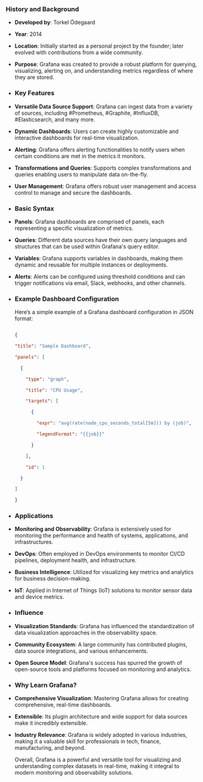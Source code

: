 ### **History and Background**
- **Developed by**: Torkel Ödegaard
- **Year**: 2014
- **Location**: Initially started as a personal project by the founder; later evolved with contributions from a wide community.
- **Purpose**: Grafana was created to provide a robust platform for querying, visualizing, alerting on, and understanding metrics regardless of where they are stored.
- ### **Key Features**
- **Versatile Data Source Support**: Grafana can ingest data from a variety of sources, including #Prometheus, #Graphite, #InfluxDB, #Elasticsearch, and many more.
- **Dynamic Dashboards**: Users can create highly customizable and interactive dashboards for real-time visualization.
- **Alerting**: Grafana offers alerting functionalities to notify users when certain conditions are met in the metrics it monitors.
- **Transformations and Queries**: Supports complex transformations and queries enabling users to manipulate data on-the-fly.
- **User Management**: Grafana offers robust user management and access control to manage and secure the dashboards.
- ### **Basic Syntax**
- **Panels**: Grafana dashboards are comprised of panels, each representing a specific visualization of metrics.
- **Queries**: Different data sources have their own query languages and structures that can be used within Grafana's query editor.
- **Variables**: Grafana supports variables in dashboards, making them dynamic and reusable for multiple instances or deployments.
- **Alerts**: Alerts can be configured using threshold conditions and can trigger notifications via email, Slack, webhooks, and other channels.
- ### **Example Dashboard Configuration**
  
  Here’s a simple example of a Grafana dashboard configuration in JSON format:
  
  ```json
  
  {
  
  "title": "Sample Dashboard",
  
  "panels": [
  
    {
  
      "type": "graph",
  
      "title": "CPU Usage",
  
      "targets": [
  
        {
  
          "expr": "avg(rate(node_cpu_seconds_total[5m])) by (job)",
  
          "legendFormat": "{{job}}"
  
        }
  
      ],
  
      "id": 1
  
    }
  
  ]
  
  }
  
  ```
- ### **Applications**
- **Monitoring and Observability**: Grafana is extensively used for monitoring the performance and health of systems, applications, and infrastructures.
- **DevOps**: Often employed in DevOps environments to monitor CI/CD pipelines, deployment health, and infrastructure.
- **Business Intelligence**: Utilized for visualizing key metrics and analytics for business decision-making.
- **IoT**: Applied in Internet of Things (IoT) solutions to monitor sensor data and device metrics.
- ### **Influence**
- **Visualization Standards**: Grafana has influenced the standardization of data visualization approaches in the observability space.
- **Community Ecosystem**: A large community has contributed plugins, data source integrations, and various enhancements.
- **Open Source Model**: Grafana's success has spurred the growth of open-source tools and platforms focused on monitoring and analytics.
- ### **Why Learn Grafana?**
- **Comprehensive Visualization**: Mastering Grafana allows for creating comprehensive, real-time dashboards.
- **Extensible**: Its plugin architecture and wide support for data sources make it incredibly extensible.
- **Industry Relevance**: Grafana is widely adopted in various industries, making it a valuable skill for professionals in tech, finance, manufacturing, and beyond.
  
  Overall, Grafana is a powerful and versatile tool for visualizing and understanding complex datasets in real-time, making it integral to modern monitoring and observability solutions.